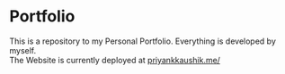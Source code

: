 # Portfolio
This is a repository to my Personal Portfolio. Everything is developed by myself.
<br>
The Website is currently deployed at <a href="https://www.priyankkaushik.me/" target="_blank">priyankkaushik.me/</a>
